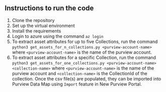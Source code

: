 ## Instructions to run the code

1. Clone the repository
2. Set up the virtual environment
3. Install the requirements
4. Login to azure using the command `az login`
5. To extract asset attributes for up to five Collections, run the command `python3 get_assets_for_n_collections.py <purview-account-name>` where `<purview-account-name>` is the name of the purview account.
6. To extract asset attributes for a specific Collection, run the command `python3 get_assets_for_one_collections.py <purview-account-name> <collection-name>` where `<purview-account-name>` is the name of the purview account and `<collection-name>` is the CollectionId of the collection.
Once the csv file(s) are populated, they can be imported into Purview Data Map using `Import` feature in New Purview Portal.